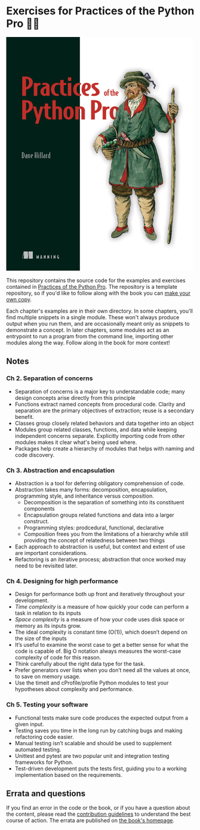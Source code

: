 # Exercises for Practices of the Python Pro 🐍📘

<img src="cover.png" width="500" alt="Practices of the Python Pro, a Manning book by Dane Hillard">

This repository contains the source code for the examples and exercises contained in [Practices of the Python Pro](https://bit.ly/the-python-pro).
The repository is a template repository, so if you'd like to follow along with the book you can [make your own copy](https://github.com/daneah/practices-of-the-python-pro/generate).

Each chapter's examples are in their own directory.
In some chapters, you'll find multiple snippets in a single module.
These won't always produce output when you run them, and are occasionally meant only as snippets to demonstrate a concept.
In later chapters, some modules act as an entrypoint to run a program from the command line, importing other modules along the way.
Follow along in the book for more context!

## Notes
### Ch 2. Separation of concerns
- Separation of concerns is a major key to understandable code; many design concepts arise directly from this principle
- Functions extract named concepts from procedural code. Clarity and separation are the primary objectives of extraction; reuse is a secondary benefit.
- Classes group closely related behaviors and data together into an object
- Modules group related classes, functions, and data while keeping independent concerns separate. Explicitly importing code from other modules makes it clear what's being used where.
- Packages help create a hierarchy of modules that helps with naming and code discovery.

### Ch 3. Abstraction and encapsulation
- Abstraction is a tool for deferring obligatory comprehension of code.
- Abstraction takes many forms: decomposition, encapsulation, programming style, and inheritance versus composition.
    - Decomposition is the separation of something into its constituent components
    - Encapsulation groups related functions and data into a larger construct.
    - Programming styles: prodcedural, functional, declarative
    - Composition frees you from the limitations of a hierarchy while still providing the concept of relatedness between two things
- Each approach to abstraction is useful, but context and extent of use are important considerations.
- Refactoring is an iterative process; abstraction that once worked may need to be revisited later.

### Ch 4. Designing for high performance
- Design for performance both up front and iteratively throughout your development.
- *Time complexity* is a measure of how quickly your code can perform a task in relation to its inputs
- *Space complexity* is a measure of how your code uses disk space or memory as its inputs grow.
- The ideal complexity is constant time (O(1)), which doesn’t depend on the size of the inputs
- It’s useful to examine the worst case to get a better sense for what the code is capable of. Big O notation always measures the worst-case complexity of code for this reason.
- Think carefully about the right data type for the task.
- Prefer generators over lists when you don’t need all the values at once, to save on memory usage.
- Use the timeit and cProfile/profile Python modules to test your hypotheses about complexity and performance.

### Ch 5. Testing your software
- Functional tests make sure code produces the expected output from a given input.
- Testing saves you time in the long run by catching bugs and making refactoring code easier.
- Manual testing isn’t scalable and should be used to supplement automated testing.
- Unittest and pytest are two popular unit and integration testing frameworks for Python.
- Test-driven development puts the tests first, guiding you to a working implementation based on the requirements.

## Errata and questions

If you find an error in the code or the book, or if you have a question about the content, please read the [contribution guidelines](.github/CONTRIBUTING.md) to understand the best course of action.
The errata are published on [the book's homepage](https://bit.ly/the-python-pro).
